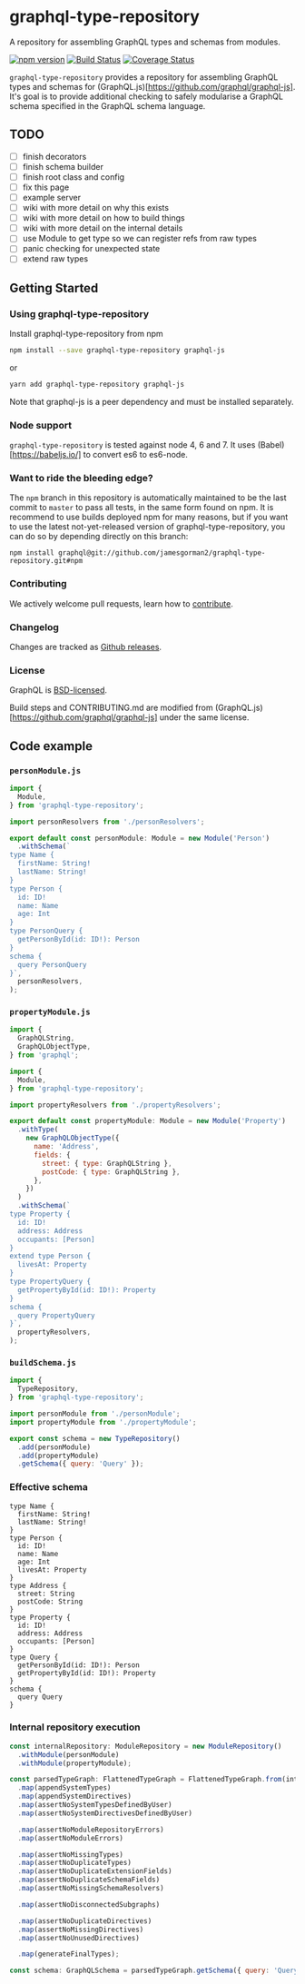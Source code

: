 # graphql-type-repository

A repository for assembling GraphQL types and schemas from modules.

[![npm version](https://badge.fury.io/js/graphql-type-repository.svg)](https://badge.fury.io/js/graphql-type-repository) [![Build Status](https://travis-ci.org/jamesgorman2/graphql-type-repository.svg?branch=master)](https://travis-ci.org/jamesgorman2/graphql-type-repository) [![Coverage Status](https://coveralls.io/repos/github/jamesgorman2/graphql-type-repository/badge.svg?branch=master)](https://coveralls.io/github/jamesgorman2/graphql-type-repository?branch=master)

`graphql-type-repository` provides a repository for assembling
GraphQL types and schemas for (GraphQL.js)[https://github.com/graphql/graphql-js].
It's goal is to provide additional checking to safely modularise a GraphQL
schema specified in the GraphQL schema language.

## TODO
- [ ] finish decorators
- [ ] finish schema builder
- [ ] finish root class and config
- [ ] fix this page
- [ ] example server
- [ ] wiki with more detail on why this exists
- [ ] wiki with more detail on how to build things
- [ ] wiki with more detail on the internal details
- [ ] use Module to get type so we can register refs from raw types
- [ ] panic checking for unexpected state
- [ ] extend raw types

## Getting Started

### Using graphql-type-repository

Install graphql-type-repository from npm

```sh
npm install --save graphql-type-repository graphql-js
```
or
```sh
yarn add graphql-type-repository graphql-js
```

Note that graphql-js is a peer dependency and must be installed
separately.

### Node support

`graphql-type-repository` is tested against node 4, 6 and 7. It uses
(Babel)[https://babeljs.io/] to convert es6 to es6-node.

### Want to ride the bleeding edge?

The `npm` branch in this repository is automatically maintained to be the last
commit to `master` to pass all tests, in the same form found on npm. It is
recommend to use builds deployed npm for many reasons, but if you want to use
the latest not-yet-released version of graphql-type-repository, you can do so by depending
directly on this branch:

```
npm install graphql@git://github.com/jamesgorman2/graphql-type-repository.git#npm
```

### Contributing

We actively welcome pull requests, learn how to
[contribute](https://github.com/jamesgorman2/graphql-type-repository/blob/master/CONTRIBUTING.md).

### Changelog

Changes are tracked as [Github releases](https://github.com/jamesgorman2/graphql-type-repository/releases).

### License

GraphQL is [BSD-licensed](https://github.com/jamesgorman2/graphql-type-repository/blob/master/LICENSE).

Build steps and CONTRIBUTING.md are modified from (GraphQL.js)[https://github.com/graphql/graphql-js]
under the same license.

## Code example

### `personModule.js`
```javascript
import {
  Module,
} from 'graphql-type-repository';

import personResolvers from './personResolvers';

export default const personModule: Module = new Module('Person')
  .withSchema(`
type Name {
  firstName: String!
  lastName: String!
}
type Person {
  id: ID!
  name: Name
  age: Int
}
type PersonQuery {
  getPersonById(id: ID!): Person
}
schema {
  query PersonQuery
}`,
  personResolvers,
);
```

### `propertyModule.js`
```javascript
import {
  GraphQLString,
  GraphQLObjectType,
} from 'graphql';

import {
  Module,
} from 'graphql-type-repository';

import propertyResolvers from './propertyResolvers';

export default const propertyModule: Module = new Module('Property')
  .withType(
    new GraphQLObjectType({
      name: 'Address',
      fields: {
        street: { type: GraphQLString },
        postCode: { type: GraphQLString },
      },
    })
  )
  .withSchema(`
type Property {
  id: ID!
  address: Address
  occupants: [Person]
}
extend type Person {
  livesAt: Property
}
type PropertyQuery {
  getPropertyById(id: ID!): Property
}
schema {
  query PropertyQuery
}`,
  propertyResolvers,
);
```

### `buildSchema.js`
```javascript
import {
  TypeRepository,
} from 'graphql-type-repository';

import personModule from './personModule';
import propertyModule from './propertyModule';

export const schema = new TypeRepository()
  .add(personModule)
  .add(propertyModule)
  .getSchema({ query: 'Query' });
```

### Effective schema
```
type Name {
  firstName: String!
  lastName: String!
}
type Person {
  id: ID!
  name: Name
  age: Int
  livesAt: Property
}
type Address {
  street: String
  postCode: String
}
type Property {
  id: ID!
  address: Address
  occupants: [Person]
}
type Query {
  getPersonById(id: ID!): Person
  getPropertyById(id: ID!): Property
}
schema {
  query Query
}
```

### Internal repository execution
```javascript
const internalRepository: ModuleRepository = new ModuleRepository()
  .withModule(personModule)
  .withModule(propertyModule);

const parsedTypeGraph: FlattenedTypeGraph = FlattenedTypeGraph.from(internalRepository)
  .map(appendSystemTypes)
  .map(appendSystemDirectives)
  .map(assertNoSystemTypesDefinedByUser)
  .map(assertNoSystemDirectivesDefinedByUser)

  .map(assertNoModuleRepositoryErrors)
  .map(assertNoModuleErrors)

  .map(assertNoMissingTypes)
  .map(assertNoDuplicateTypes)
  .map(assertNoDuplicateExtensionFields)
  .map(assertNoDuplicateSchemaFields)
  .map(assertNoMissingSchemaResolvers)

  .map(assertNoDisconnectedSubgraphs)

  .map(assertNoDuplicateDirectives)
  .map(assertNoMissingDirectives)
  .map(assertNoUnusedDirectives)

  .map(generateFinalTypes);

const schema: GraphQLSchema = parsedTypeGraph.getSchema({ query: 'Query' });
```
